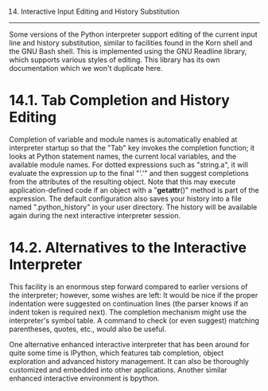 14. Interactive Input Editing and History Substitution
******************************************************

Some versions of the Python interpreter support editing of the current input line and history substitution, similar to facilities found in the Korn shell and the GNU Bash shell.  This is implemented using the GNU Readline library, which supports various styles of editing.  This library has its own documentation which we won't duplicate here.


14.1. Tab Completion and History Editing
========================================

Completion of variable and module names is automatically enabled at interpreter startup so that the "Tab" key invokes the completion function; it looks at Python statement names, the current local variables, and the available module names.  For dotted expressions such as "string.a", it will evaluate the expression up to the final "'.'" and then suggest completions from the attributes of the resulting object.  Note that this may execute application-defined code if an object with a "__getattr__()" method is part of the expression. The default configuration also saves your history into a file named ".python_history" in your user directory. The history will be available again during the next interactive interpreter session.


14.2. Alternatives to the Interactive Interpreter
=================================================

This facility is an enormous step forward compared to earlier versions of the interpreter; however, some wishes are left: It would be nice if the proper indentation were suggested on continuation lines (the parser knows if an indent token is required next).  The completion mechanism might use the interpreter's symbol table.  A command to check (or even suggest) matching parentheses, quotes, etc., would also be useful.

One alternative enhanced interactive interpreter that has been around for quite some time is IPython, which features tab completion, object exploration and advanced history management.  It can also be thoroughly customized and embedded into other applications.  Another similar enhanced interactive environment is bpython.